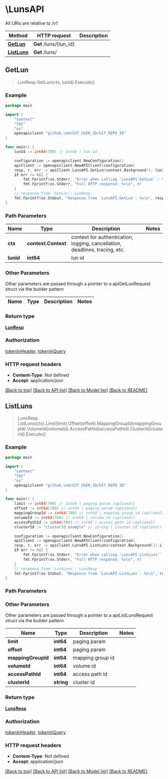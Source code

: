 # \LunsAPI

All URIs are relative to */v1*

Method | HTTP request | Description
------------- | ------------- | -------------
[**GetLun**](LunsAPI.md#GetLun) | **Get** /luns/{lun_id} | 
[**ListLuns**](LunsAPI.md#ListLuns) | **Get** /luns/ | 



## GetLun

> LunResp GetLun(ctx, lunId).Execute()





### Example

```go
package main

import (
	"context"
	"fmt"
	"os"
	openapiclient "github.com/GIT_USER_ID/GIT_REPO_ID"
)

func main() {
	lunId := int64(789) // int64 | lun id

	configuration := openapiclient.NewConfiguration()
	apiClient := openapiclient.NewAPIClient(configuration)
	resp, r, err := apiClient.LunsAPI.GetLun(context.Background(), lunId).Execute()
	if err != nil {
		fmt.Fprintf(os.Stderr, "Error when calling `LunsAPI.GetLun``: %v\n", err)
		fmt.Fprintf(os.Stderr, "Full HTTP response: %v\n", r)
	}
	// response from `GetLun`: LunResp
	fmt.Fprintf(os.Stdout, "Response from `LunsAPI.GetLun`: %v\n", resp)
}
```

### Path Parameters


Name | Type | Description  | Notes
------------- | ------------- | ------------- | -------------
**ctx** | **context.Context** | context for authentication, logging, cancellation, deadlines, tracing, etc.
**lunId** | **int64** | lun id | 

### Other Parameters

Other parameters are passed through a pointer to a apiGetLunRequest struct via the builder pattern


Name | Type | Description  | Notes
------------- | ------------- | ------------- | -------------


### Return type

[**LunResp**](LunResp.md)

### Authorization

[tokenInHeader](../README.md#tokenInHeader), [tokenInQuery](../README.md#tokenInQuery)

### HTTP request headers

- **Content-Type**: Not defined
- **Accept**: application/json

[[Back to top]](#) [[Back to API list]](../README.md#documentation-for-api-endpoints)
[[Back to Model list]](../README.md#documentation-for-models)
[[Back to README]](../README.md)


## ListLuns

> LunsResp ListLuns(ctx).Limit(limit).Offset(offset).MappingGroupId(mappingGroupId).VolumeId(volumeId).AccessPathId(accessPathId).ClusterId(clusterId).Execute()





### Example

```go
package main

import (
	"context"
	"fmt"
	"os"
	openapiclient "github.com/GIT_USER_ID/GIT_REPO_ID"
)

func main() {
	limit := int64(789) // int64 | paging param (optional)
	offset := int64(789) // int64 | paging param (optional)
	mappingGroupId := int64(789) // int64 | mapping group id (optional)
	volumeId := int64(789) // int64 | volume id (optional)
	accessPathId := int64(789) // int64 | access path id (optional)
	clusterId := "clusterId_example" // string | cluster id (optional)

	configuration := openapiclient.NewConfiguration()
	apiClient := openapiclient.NewAPIClient(configuration)
	resp, r, err := apiClient.LunsAPI.ListLuns(context.Background()).Limit(limit).Offset(offset).MappingGroupId(mappingGroupId).VolumeId(volumeId).AccessPathId(accessPathId).ClusterId(clusterId).Execute()
	if err != nil {
		fmt.Fprintf(os.Stderr, "Error when calling `LunsAPI.ListLuns``: %v\n", err)
		fmt.Fprintf(os.Stderr, "Full HTTP response: %v\n", r)
	}
	// response from `ListLuns`: LunsResp
	fmt.Fprintf(os.Stdout, "Response from `LunsAPI.ListLuns`: %v\n", resp)
}
```

### Path Parameters



### Other Parameters

Other parameters are passed through a pointer to a apiListLunsRequest struct via the builder pattern


Name | Type | Description  | Notes
------------- | ------------- | ------------- | -------------
 **limit** | **int64** | paging param | 
 **offset** | **int64** | paging param | 
 **mappingGroupId** | **int64** | mapping group id | 
 **volumeId** | **int64** | volume id | 
 **accessPathId** | **int64** | access path id | 
 **clusterId** | **string** | cluster id | 

### Return type

[**LunsResp**](LunsResp.md)

### Authorization

[tokenInHeader](../README.md#tokenInHeader), [tokenInQuery](../README.md#tokenInQuery)

### HTTP request headers

- **Content-Type**: Not defined
- **Accept**: application/json

[[Back to top]](#) [[Back to API list]](../README.md#documentation-for-api-endpoints)
[[Back to Model list]](../README.md#documentation-for-models)
[[Back to README]](../README.md)

